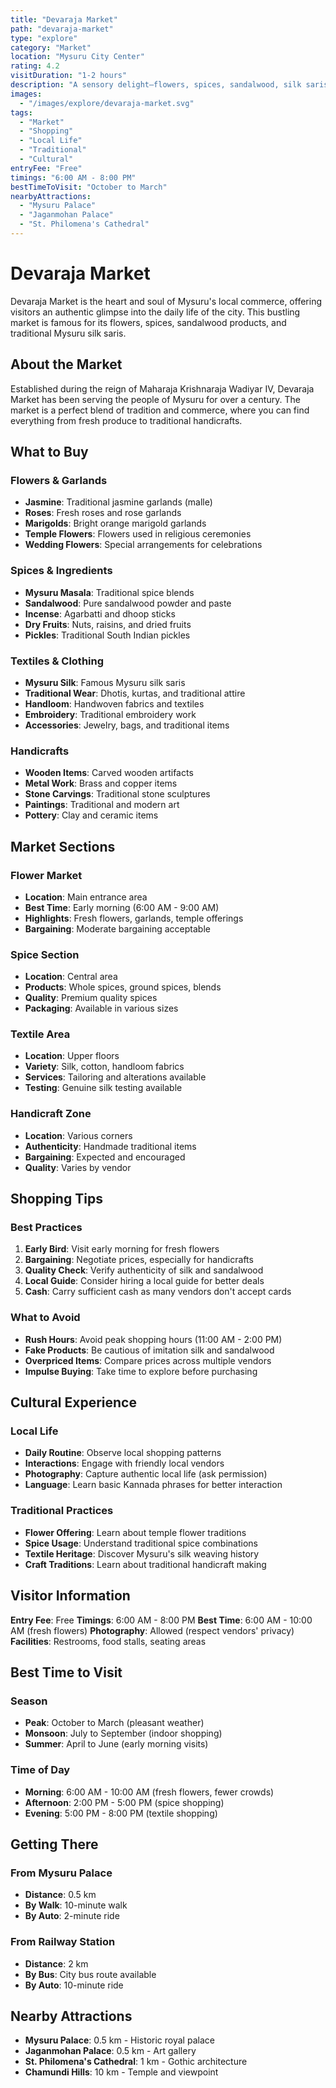 ```yaml
---
title: "Devaraja Market"
path: "devaraja-market"
type: "explore"
category: "Market"
location: "Mysuru City Center"
rating: 4.2
visitDuration: "1-2 hours"
description: "A sensory delight—flowers, spices, sandalwood, silk saris, incense—the beating heart of local commerce in a historical setting. Experience the authentic local life of Mysuru."
images:
  - "/images/explore/devaraja-market.svg"
tags:
  - "Market"
  - "Shopping"
  - "Local Life"
  - "Traditional"
  - "Cultural"
entryFee: "Free"
timings: "6:00 AM - 8:00 PM"
bestTimeToVisit: "October to March"
nearbyAttractions:
  - "Mysuru Palace"
  - "Jaganmohan Palace"
  - "St. Philomena's Cathedral"
---
```


# Devaraja Market

Devaraja Market is the heart and soul of Mysuru's local commerce, offering visitors an authentic glimpse into the daily life of the city. This bustling market is famous for its flowers, spices, sandalwood products, and traditional Mysuru silk saris.

## About the Market

Established during the reign of Maharaja Krishnaraja Wadiyar IV, Devaraja Market has been serving the people of Mysuru for over a century. The market is a perfect blend of tradition and commerce, where you can find everything from fresh produce to traditional handicrafts.

## What to Buy

### Flowers & Garlands
- **Jasmine**: Traditional jasmine garlands (malle)
- **Roses**: Fresh roses and rose garlands
- **Marigolds**: Bright orange marigold garlands
- **Temple Flowers**: Flowers used in religious ceremonies
- **Wedding Flowers**: Special arrangements for celebrations

### Spices & Ingredients
- **Mysuru Masala**: Traditional spice blends
- **Sandalwood**: Pure sandalwood powder and paste
- **Incense**: Agarbatti and dhoop sticks
- **Dry Fruits**: Nuts, raisins, and dried fruits
- **Pickles**: Traditional South Indian pickles

### Textiles & Clothing
- **Mysuru Silk**: Famous Mysuru silk saris
- **Traditional Wear**: Dhotis, kurtas, and traditional attire
- **Handloom**: Handwoven fabrics and textiles
- **Embroidery**: Traditional embroidery work
- **Accessories**: Jewelry, bags, and traditional items

### Handicrafts
- **Wooden Items**: Carved wooden artifacts
- **Metal Work**: Brass and copper items
- **Stone Carvings**: Traditional stone sculptures
- **Paintings**: Traditional and modern art
- **Pottery**: Clay and ceramic items

## Market Sections

### Flower Market
- **Location**: Main entrance area
- **Best Time**: Early morning (6:00 AM - 9:00 AM)
- **Highlights**: Fresh flowers, garlands, temple offerings
- **Bargaining**: Moderate bargaining acceptable

### Spice Section
- **Location**: Central area
- **Products**: Whole spices, ground spices, blends
- **Quality**: Premium quality spices
- **Packaging**: Available in various sizes

### Textile Area
- **Location**: Upper floors
- **Variety**: Silk, cotton, handloom fabrics
- **Services**: Tailoring and alterations available
- **Testing**: Genuine silk testing available

### Handicraft Zone
- **Location**: Various corners
- **Authenticity**: Handmade traditional items
- **Bargaining**: Expected and encouraged
- **Quality**: Varies by vendor

## Shopping Tips

### Best Practices
1. **Early Bird**: Visit early morning for fresh flowers
2. **Bargaining**: Negotiate prices, especially for handicrafts
3. **Quality Check**: Verify authenticity of silk and sandalwood
4. **Local Guide**: Consider hiring a local guide for better deals
5. **Cash**: Carry sufficient cash as many vendors don't accept cards

### What to Avoid
- **Rush Hours**: Avoid peak shopping hours (11:00 AM - 2:00 PM)
- **Fake Products**: Be cautious of imitation silk and sandalwood
- **Overpriced Items**: Compare prices across multiple vendors
- **Impulse Buying**: Take time to explore before purchasing

## Cultural Experience

### Local Life
- **Daily Routine**: Observe local shopping patterns
- **Interactions**: Engage with friendly local vendors
- **Photography**: Capture authentic local life (ask permission)
- **Language**: Learn basic Kannada phrases for better interaction

### Traditional Practices
- **Flower Offering**: Learn about temple flower traditions
- **Spice Usage**: Understand traditional spice combinations
- **Textile Heritage**: Discover Mysuru's silk weaving history
- **Craft Traditions**: Learn about traditional handicraft making

## Visitor Information

**Entry Fee**: Free
**Timings**: 6:00 AM - 8:00 PM
**Best Time**: 6:00 AM - 10:00 AM (fresh flowers)
**Photography**: Allowed (respect vendors' privacy)
**Facilities**: Restrooms, food stalls, seating areas

## Best Time to Visit

### Season
- **Peak**: October to March (pleasant weather)
- **Monsoon**: July to September (indoor shopping)
- **Summer**: April to June (early morning visits)

### Time of Day
- **Morning**: 6:00 AM - 10:00 AM (fresh flowers, fewer crowds)
- **Afternoon**: 2:00 PM - 5:00 PM (spice shopping)
- **Evening**: 5:00 PM - 8:00 PM (textile shopping)

## Getting There

### From Mysuru Palace
- **Distance**: 0.5 km
- **By Walk**: 10-minute walk
- **By Auto**: 2-minute ride

### From Railway Station
- **Distance**: 2 km
- **By Bus**: City bus route available
- **By Auto**: 10-minute ride

## Nearby Attractions

- **Mysuru Palace**: 0.5 km - Historic royal palace
- **Jaganmohan Palace**: 0.5 km - Art gallery
- **St. Philomena's Cathedral**: 1 km - Gothic architecture
- **Chamundi Hills**: 10 km - Temple and viewpoint
